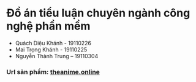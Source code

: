 # Đồ án tiểu luận chuyên ngành công nghệ phần mềm 
- Quách Diệu Khánh - 19110226
- Mai Trọng Khánh - 19110225
- Nguyễn Thành Trung – 19110304
### Url sản phẩm: [theanime.online](https://www.theanime.online/)
